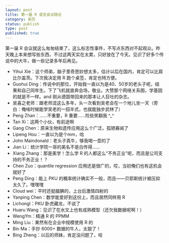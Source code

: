 ```yaml
---
layout: post
title: 第一届 R 语言会议随记
category: 亲历
status: publish
type: post
published: true
---
```

第一届 R 会议就这么匆匆结束了，这么标志性事件，不写点东西对不起观众。昨天晚上本来想写些东西，不过这两天实在太累，只好放在了今天。见识了好多个传说中的大牛，做一些记录多年后再见。

- Yihui Xie：这个师弟，脑子里奇思妙想太多，估计以后在国内，肯定可以比肩比尔盖茨。下次我决定用 R 跑个桌签，肯定也特方便。
- Guohui Ding：传说中的那位，开始我一直以为是40、50岁的老头子呢，结果和自己同年生。下了飞机就直奔会场，敬业。大赞那个网络关系图，学基因的就是不一样。and 刚从德国带回来的那本让人狂吐的杂志。
- 吴喜之老师：跟老师混这么多年，头一次看到吴老会在一个地儿坐一天（旁白：俺啥时候能学吴老的一招半式，也就能独步武林了）
- Peng Zhan：……不重要，R 重要……险些笑翻我  ^_^
- Tan Xi：这两个小伙，有前途啊
- Gang Chen：原来生物和遗传应用这么个广泛，孤陋寡闻了
- Lipeng Hou：一直以为是个mm，哈
- John Maindonald：老头子真牛，够我喝一壶的了
- Jian Li：统计学院一哥的美名不是白传得……
- Xiang Zhang：那是美学！怎么学 R 的人都这么“不务正业”呢，而且是公司支持的不务正业！？
- Chen Zuo：quantile regression 应用还是很广的，哎，当初俺们也有这机会就好了
- Peng Ding：能上 PKU 的概率统计确实不一般，而且——贝耶斯统计被压抑太久了。嘿嘿嘿
- Cloud wei：平时还挺腼腆的，上台后激情四射的
- Yanping Chen：数学能爱好到这份上，而且居然同样用 R
- Lichongl：PKU 卧虎藏龙，不说了
- Huaru Wang：见识了在水文上也有成熟模型（还欠我数据呢啊！）
- WengYm：精通 R 的 PPMM
- Ming Liu：果然有在企业中规模使用 R 的
- Bin Ma：手抄 6000+ 数据的牛人，太狠了！
- Bing Zheng：以后的师妹，肯定没问题了，哈
